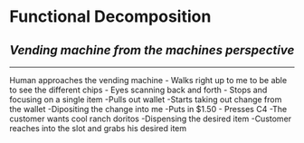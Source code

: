 # Functional Decomposition

## *Vending machine from the machines perspective*
___________________________________________

Human approaches the vending machine
    - Walks right up to me to be able to see the different chips
        - Eyes scanning back and forth
        - Stops and focusing on a single item
    -Pulls out wallet
        -Starts taking out change from the wallet
        -Dipositing the change into me
        -Puts in $1.50
    - Presses C4
        -The customer wants cool ranch doritos
    -Dispensing the desired item
        -Customer reaches into the slot and grabs his desired item
